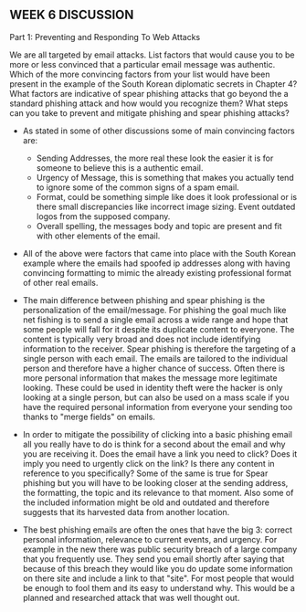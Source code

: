 ## WEEK 6 DISCUSSION 

Part 1: Preventing and Responding To Web Attacks

We are all targeted by email attacks.  List factors that would cause you to be more or less convinced that a particular email message was authentic.  Which of the more convincing factors from your list would have been present in the example of the South Korean diplomatic secrets in Chapter 4?  What factors are indicative of spear phishing attacks that go beyond the a standard phishing attack and how would you recognize them? What steps can you take to prevent and mitigate phishing and spear phishing attacks?

- As stated in some of other discussions some of main convincing factors are: 
  - Sending Addresses, the more real these look the easier it is for someone to believe this is a authentic email. 
  - Urgency of Message, this is something that makes you actually tend to ignore some of the common signs of a spam email. 
  - Format, could be something simple like does it look professional or is there small discrepancies like incorrect image sizing. Event outdated logos from the supposed company.
  - Overall spelling, the messages body and topic are present and fit with other elements of the email.

- All of the above were factors that came into place with the South Korean example where the emails had spoofed ip addresses along with having convincing formatting to mimic the already existing professional format of other real emails. 

- The main difference between phishing and spear phishing is the personalization of the email/message. For phishing the goal much like net fishing is to send a single email across a wide range and hope that some people will fall for it despite its duplicate content to everyone. The content is typically very broad and does not include identifying information to the receiver. Spear phishing is therefore the targeting of a single person with each email. The emails are tailored to the individual person and therefore have a higher chance of success. Often there is more personal information that makes the message more legitimate looking. These could be used in identity theft were the hacker is only looking at a single person, but can also be used on a mass scale if you have the required personal information from everyone your sending too thanks to "merge fields" on emails. 

- In order to mitigate the possibility of clicking into a basic phishing email all you really have to do is think for a second about the email and why you are receiving it. Does the email have a link you need to click? Does it imply you need to urgently click on the link? Is there any content in reference to you specifically? Some of the same is true for Spear phishing but you will have to be looking closer at the sending address, the formatting, the topic and its relevance to that moment. Also some of the included information might be old and outdated and therefore suggests that its harvested data from another location. 

- The best phishing emails are often the ones that have the big 3: correct personal information, relevance to current events, and urgency. For example in the new there was public security breach of a large company that you frequently use. They send you email shortly after saying that because of this breach they would like you do update some information on there site and include a link to that "site". For most people that would be enough to fool them and its easy to understand why. This would be a planned and researched attack that was well thought out. 